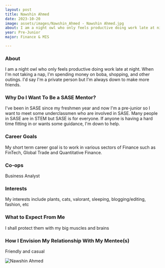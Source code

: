```yaml
---
layout: post
title: Nawshin Ahmed 
date: 2023-10-20
image: assets/images/Nawshin_Ahmed - Nawshin Ahmed.jpg
about: I am a night owl who only feels productive doing work late at night. When I'm not taking a nap, I'm spending money on boba, shopping, and other outings. I'd say I'm a private person but I'm always down to make more friends. 
year: Pre-Junior
major: Finance & MIS

---
```


### About

I am a night owl who only feels productive doing work late at night. When I'm not taking a nap, I'm spending money on boba, shopping, and other outings. I'd say I'm a private person but I'm always down to make more friends. 

### Why Do I Want To Be a SASE Mentor?

I've been in SASE since my freshmen year and now I'm a pre-junior so I want to meet some underclassmen who are involved in SASE. Many people in SASE are in STEM but SASE is for everyone. If anyone is having a hard time fitting in or wants some guidance, I'm down to help.

### Career Goals

My short term career goal is to work in various sectors of Finance such as FinTech, Global Trade and Quantitative Finance. 

### Co-ops

Business Analyst 

### Interests

My interests include plants, cats, valorant, sleeping, blogging/editing, fashion, etc

### What to Expect From Me

I shall protect them with my big muscles and brains 

### How I Envision My Relationship With My Mentee(s) 

Friendly and casual

<div class="text-center my-5">
    <img src="https://sase-drexel.github.io/mentorship-2023/assets/images/Nawshin_Ahmed - Nawshin Ahmed.jpg" alt="Nawshin Ahmed" class="rounded post-img" />
</div>
